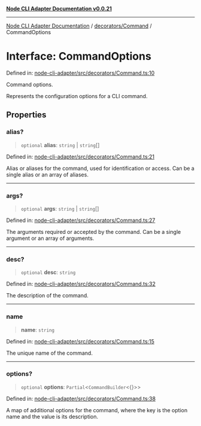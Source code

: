 [**Node CLI Adapter Documentation v0.0.21**](../../../README.md)

***

[Node CLI Adapter Documentation](../../../modules.md) / [decorators/Command](../README.md) / CommandOptions

# Interface: CommandOptions

Defined in: [node-cli-adapter/src/decorators/Command.ts:10](https://github.com/stonemjs/node-cli-adapter/blob/864b503e06a40512b872ced9446e09ca39f76729/src/decorators/Command.ts#L10)

Command options.

Represents the configuration options for a CLI command.

## Properties

### alias?

> `optional` **alias**: `string` \| `string`[]

Defined in: [node-cli-adapter/src/decorators/Command.ts:21](https://github.com/stonemjs/node-cli-adapter/blob/864b503e06a40512b872ced9446e09ca39f76729/src/decorators/Command.ts#L21)

Alias or aliases for the command, used for identification or access.
Can be a single alias or an array of aliases.

***

### args?

> `optional` **args**: `string` \| `string`[]

Defined in: [node-cli-adapter/src/decorators/Command.ts:27](https://github.com/stonemjs/node-cli-adapter/blob/864b503e06a40512b872ced9446e09ca39f76729/src/decorators/Command.ts#L27)

The arguments required or accepted by the command.
Can be a single argument or an array of arguments.

***

### desc?

> `optional` **desc**: `string`

Defined in: [node-cli-adapter/src/decorators/Command.ts:32](https://github.com/stonemjs/node-cli-adapter/blob/864b503e06a40512b872ced9446e09ca39f76729/src/decorators/Command.ts#L32)

The description of the command.

***

### name

> **name**: `string`

Defined in: [node-cli-adapter/src/decorators/Command.ts:15](https://github.com/stonemjs/node-cli-adapter/blob/864b503e06a40512b872ced9446e09ca39f76729/src/decorators/Command.ts#L15)

The unique name of the command.

***

### options?

> `optional` **options**: `Partial`\<`CommandBuilder`\<\{\}\>\>

Defined in: [node-cli-adapter/src/decorators/Command.ts:38](https://github.com/stonemjs/node-cli-adapter/blob/864b503e06a40512b872ced9446e09ca39f76729/src/decorators/Command.ts#L38)

A map of additional options for the command, where the key is the option name
and the value is its description.
